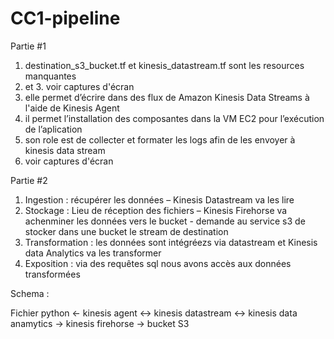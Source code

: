 # CC1-pipeline

Partie #1

1. destination_s3_bucket.tf et kinesis_datastream.tf sont les resources manquantes
2. et 3. voir captures d'écran 
4. elle permet d’écrire dans des flux de Amazon Kinesis Data Streams à l'aide de Kinesis Agent
5. il permet l’installation des composantes dans la VM EC2 pour l’exécution de l’aplication
6. son role est de collecter et formater les logs afin de les envoyer à kinesis data stream 
7. voir captures d'écran

Partie #2

1.	Ingestion : récupérer les données – Kinesis Datastream va les lire 
2.	Stockage : Lieu de réception des fichiers – Kinesis Firehorse va achenminer les données vers le bucket - demande au service s3 de stocker dans une bucket le stream de destination
3.	Transformation : les données sont intégréezs via datastream et Kinesis data Analytics va les transformer  
4.	Exposition : via des requêtes sql nous avons accès aux données transformées

Schema :

Fichier python <- kinesis agent <-> kinesis datastream <-> kinesis data anamytics -> kinesis firehorse -> bucket S3
